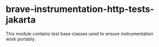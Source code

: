 # brave-instrumentation-http-tests-jakarta

This module contains test base classes used to ensure instrumentation
work portably.

